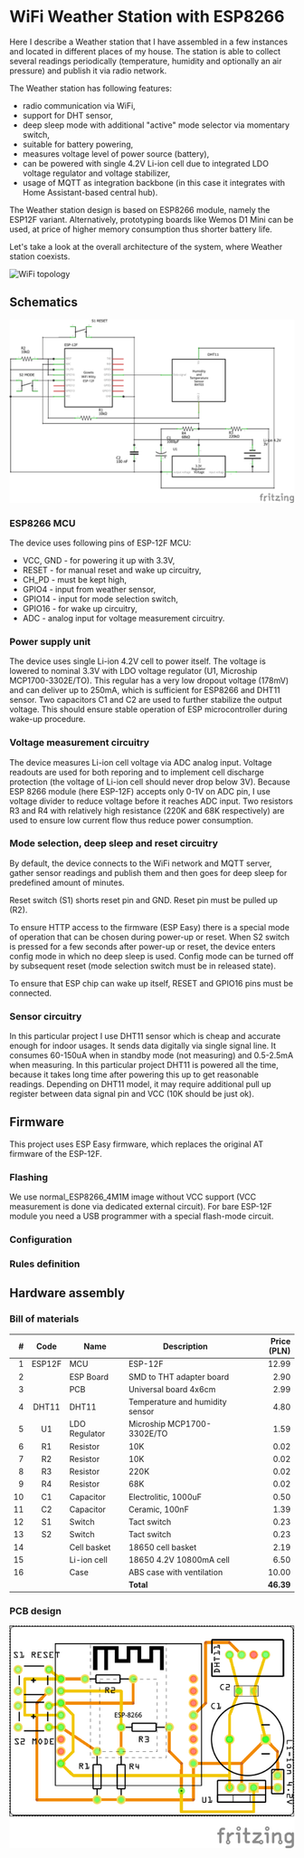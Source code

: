 # WiFi Weather Station with ESP8266
Here I describe a Weather station that I have assembled in a few instances and located in different places of my house. The station is able to collect several readings periodically (temperature, humidity and optionally an air pressure) and publish it via radio network.

The Weather station has following features:
* radio communication via WiFi,
* support for DHT sensor,
* deep sleep mode with additional "active" mode selector via momentary switch,
* suitable for battery powering,
* measures voltage level of power source (battery),
* can be powered with single 4.2V Li-ion cell due to integrated LDO voltage regulator and voltage stabilizer,
* usage of MQTT as integration backbone (in this case it integrates with Home Assistant-based central hub).

The Weather station design is based on ESP8266 module, namely the ESP12F variant. Alternatively, prototyping boards like Wemos D1 Mini can be used, at price of higher memory consumption thus shorter battery life.

Let's take a look at the overall architecture of the system, where Weather station coexists.

![WiFi topology](https://www.plantuml.com/plantuml/proxy?cache=no&src=https://raw.github.com/maciejmalecki/blog/master/sh/diagrams/wifi-topology.puml)

## Schematics

![Schematics](img/weather_schem.png)

### ESP8266 MCU
The device uses following pins of ESP-12F MCU:
* VCC, GND - for powering it up with 3.3V,
* RESET - for manual reset and wake up circuitry,
* CH_PD - must be kept high,
* GPIO4 - input from weather sensor,
* GPIO14 - input for mode selection switch,
* GPIO16 - for wake up circuitry,
* ADC - analog input for voltage measurement circuitry.

### Power supply unit
The device uses single Li-ion 4.2V cell to power itself. The voltage is lowered to nominal 3.3V with LDO voltage regulator (U1, Microship MCP1700-3302E/TO). This regular has a very low dropout voltage (178mV) and can deliver up to 250mA, which is sufficient for ESP8266 and DHT11 sensor. Two capacitors C1 and C2 are used to further stabilize the output voltage. This should ensure stable operation of ESP microcontroller during wake-up procedure.

### Voltage measurement circuitry
The device measures Li-ion cell voltage via ADC analog input. Voltage readouts are used for both reporing and to implement cell discharge protection (the voltage of Li-ion cell should never drop below 3V). Because ESP 8266 module (here ESP-12F) accepts only 0-1V on ADC pin, I use voltage divider to reduce voltage before it reaches ADC input. Two resistors R3 and R4 with relatively high resistance (220K and 68K respectively) are used to ensure low current flow thus reduce power consumption.

### Mode selection, deep sleep and reset circuitry
By default, the device connects to the WiFi network and MQTT server, gather sensor readings and publish them and then goes for deep sleep for predefined amount of minutes. 

Reset switch (S1) shorts reset pin and GND. Reset pin must be pulled up (R2).

To ensure HTTP access to the firmware (ESP Easy) there is a special mode of operation that can be chosen during power-up or reset. When S2 switch is pressed for a few seconds after power-up or reset, the device enters config mode in which no deep sleep is used. Config mode can be turned off by subsequent reset (mode selection switch must be in released state).

To ensure that ESP chip can wake up itself, RESET and GPIO16 pins must be connected.

### Sensor circuitry
In this particular project I use DHT11 sensor which is cheap and accurate enough for indoor usages. It sends data digitally via single signal line. It consumes 60-150uA when in standby mode (not measuring) and 0.5-2.5mA when measuring. In this particular project DHT11 is powered all the time, because it takes long time after powering this up to get reasonable readings. Depending on DHT11 model, it may require additional pull up register between data signal pin and VCC (10K should be just ok).

## Firmware
This project uses ESP Easy firmware, which replaces the original AT firmware of the ESP-12F.

### Flashing
We use normal_ESP8266_4M1M image without VCC support (VCC measurement is done via dedicated external circuit). For bare ESP-12F module you need a USB programmer with a special flash-mode circuit.

### Configuration

### Rules definition

## Hardware assembly

### Bill of materials
| #   | Code | Name        | Description                | Price (PLN) |
|----:|:----:|-------------|----------------------------|------------:|
|1    |ESP12F| MCU         | ESP-12F                    |12.99        |
|2    |      | ESP Board   | SMD to THT adapter board   |2.90         |
|3    |      | PCB         | Universal board 4x6cm      |2.99         |
|4    |DHT11 | DHT11       | Temperature and humidity sensor|4.80     |
|5    |U1    | LDO Regulator|Microship MCP1700-3302E/TO |1.59         |
|6    |R1    | Resistor    | 10K                        |0.02         |
|7    |R2    | Resistor    | 10K                        |0.02         |
|8    |R3    | Resistor    | 220K                       |0.02         |
|9    |R4    | Resistor    | 68K                        |0.02         |
|10   |C1    | Capacitor   | Electrolitic, 1000uF       |0.50         |
|11   |C2    | Capacitor   | Ceramic, 100nF             |1.39         |
|12   |S1    | Switch      | Tact switch                |0.23         |
|13   |S2    | Switch      | Tact switch                |0.23         |
|14   |      | Cell basket | 18650 cell basket          |2.19         |
|15   |      | Li-ion cell | 18650 4.2V 10800mA cell    |6.50         |
|16   |      | Case        | ABS case with ventilation  |10.00        |
|     |      |             |                   **Total**|**46.39**    |

### PCB design
![PCB](img/weather_pcb.png)
